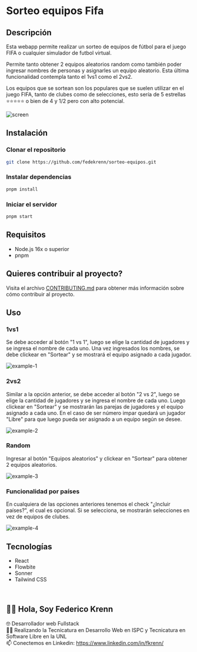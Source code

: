 # Sorteo equipos Fifa

## Descripción

Esta webapp permite realizar un sorteo de equipos de fútbol para el juego FIFA o cualquier simulador de futbol virtual.

Permite tanto obtener 2 equipos aleatorios random como también poder ingresar nombres de personas y asignarles un equipo aleatorio. Esta última funcionalidad contempla tanto el 1vs1 como el 2vs2.

Los equipos que se sortean son los populares que se suelen utilizar en el juego FIFA, tanto de clubes como de selecciones, esto sería de 5 estrellas ⭐⭐⭐⭐⭐ o bien de 4 y 1/2 pero con alto potencial.

![screen](https://github.com/fedekrenn/sorteo-equipos/assets/90353038/6a54e855-28b1-4340-a808-9b8884b6e96e)

## Instalación

### Clonar el repositorio

```bash
git clone https://github.com/fedekrenn/sorteo-equipos.git
```

### Instalar dependencias

```bash
pnpm install
```

### Iniciar el servidor

```bash
pnpm start
```

## Requisitos

- Node.js 16x o superior
- pnpm

## Quieres contribuir al proyecto?

Visita el archivo [CONTRIBUTING.md](CONTRIBUTING.md) para obtener más información sobre cómo contribuir al proyecto.

## Uso

### 1vs1

Se debe acceder al botón "1 vs 1", luego se elige la cantidad de jugadores y se ingresa el nombre de cada uno. Una vez ingresados los nombres, se debe clickear en "Sortear" y se mostrará el equipo asignado a cada jugador.

![example-1](https://github.com/fedekrenn/sorteo-equipos/assets/90353038/81ae50bd-6e1c-4870-b7e0-1dd62c60cdae)

### 2vs2

Similar a la opción anterior, se debe acceder al botón "2 vs 2", luego se elige la cantidad de jugadores y se ingresa el nombre de cada uno. Luego clickear en "Sortear" y se mostrarán las parejas de jugadores y el equipo asignado a cada uno. En el caso de ser número impar quedará un jugador "Libre" para que luego pueda ser asignado a un equipo según se desee.

![example-2](https://github.com/fedekrenn/sorteo-equipos/assets/90353038/c7bdae79-b49f-4088-9d5c-fae779742f7b)

### Random

Ingresar al botón "Equipos aleatorios" y clickear en "Sortear" para obtener 2 equipos aleatorios.

![example-3](https://github.com/fedekrenn/sorteo-equipos/assets/90353038/485dd445-0eda-46f6-a91a-5a5c48717b93)

### Funcionalidad por países

En cualquiera de las opciones anteriores tenemos el check "¿Incluir países?", el cual es opcional. Si se selecciona, se mostrarán selecciones en vez de equipos de clubes.

![example-4](https://github.com/fedekrenn/sorteo-equipos/assets/90353038/71822bb0-8f3b-4dd6-948d-a3c7743add82)

## Tecnologías

- React
- Flowbite
- Sonner
- Tailwind CSS

<br>

## 🙋‍♂️ Hola, Soy Federico Krenn
:nerd_face: Desarrollador web Fullstack
<br>
👨‍🎓 Realizando la Tecnicatura en Desarrollo Web en ISPC y Tecnicatura en Software Libre en la UNL
<br>
📫 Conectemos en Linkedin: https://www.linkedin.com/in/fkrenn/
